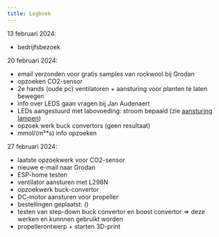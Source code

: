 ```yaml
---
title: Logboek
---
```



13 februari 2024:

* bedrijfsbezoek

20 februari 2024:

* email verzonden voor gratis samples van rockwool bij Grodan
* opzoeken CO2-sensor
* 2e hands (oude pc) ventilatoren + aansturing voor planten te laten bewegen
* info over LEDS gaan vragen bij Jan Audenaert
* LEDs aangestuurd met labovoeding: stroom bepaald (zie [aansturing lampen](/inhoud/aansturingLEDs/))
 * opzoek werk buck convertors (geen resultaat)
 * mmol/(m²*s) info opzoeken


27 februari 2024:

 * laatste opzoekwerk voor CO2-sensor
 * nieuwe e-mail naar Grodan
 * ESP-home testen
 * ventilator aansturen met L298N
 * opzoekwerk buck-convertor
 * DC-motor aansturen voor propeller
 * bestellingen geplaatst: ()
 * testen van step-down buck convertor en boost convertor => deze werken en kunnnen gebruikt worden
 * propellerontwerp + starten 3D-print

